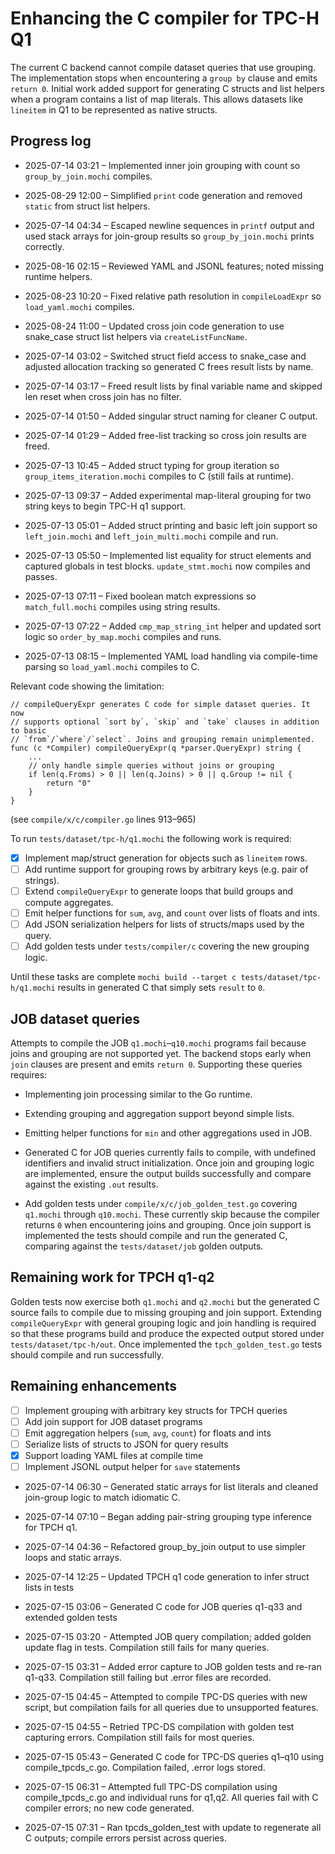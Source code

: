 # Enhancing the C compiler for TPC-H Q1

The current C backend cannot compile dataset queries that use grouping. The implementation stops when encountering a `group by` clause and emits `return 0`.
Initial work added support for generating C structs and list helpers when a program contains a list of map literals. This allows datasets like `lineitem` in Q1 to be represented as native structs.

## Progress log

- 2025-07-14 03:21 – Implemented inner join grouping with count so `group_by_join.mochi` compiles.

- 2025-08-29 12:00 – Simplified `print` code generation and removed `static` from struct list helpers.
- 2025-07-14 04:34 – Escaped newline sequences in `printf` output and used stack arrays for join-group results so `group_by_join.mochi` prints correctly.
- 2025-08-16 02:15 – Reviewed YAML and JSONL features; noted missing runtime helpers.
- 2025-08-23 10:20 – Fixed relative path resolution in `compileLoadExpr` so `load_yaml.mochi` compiles.
- 2025-08-24 11:00 – Updated cross join code generation to use snake_case struct list helpers via `createListFuncName`.
- 2025-07-14 03:02 – Switched struct field access to snake_case and adjusted
  allocation tracking so generated C frees result lists by name.
- 2025-07-14 03:17 – Freed result lists by final variable name and skipped len reset when cross join has no filter.
- 2025-07-14 01:50 – Added singular struct naming for cleaner C output.
- 2025-07-14 01:29 – Added free-list tracking so cross join results are freed.
- 2025-07-13 10:45 – Added struct typing for group iteration so `group_items_iteration.mochi` compiles to C (still fails at runtime).
- 2025-07-13 09:37 – Added experimental map-literal grouping for two string keys to begin TPC-H q1 support.

- 2025-07-13 05:01 – Added struct printing and basic left join support so `left_join.mochi` and `left_join_multi.mochi` compile and run.
- 2025-07-13 05:50 – Implemented list equality for struct elements and captured globals in test blocks. `update_stmt.mochi` now compiles and passes.
- 2025-07-13 07:11 – Fixed boolean match expressions so `match_full.mochi` compiles using string results.
- 2025-07-13 07:22 – Added `cmp_map_string_int` helper and updated sort logic so `order_by_map.mochi` compiles and runs.
- 2025-07-13 08:15 – Implemented YAML load handling via compile-time parsing so `load_yaml.mochi` compiles to C.

Relevant code showing the limitation:

```
// compileQueryExpr generates C code for simple dataset queries. It now
// supports optional `sort by`, `skip` and `take` clauses in addition to basic
// `from`/`where`/`select`. Joins and grouping remain unimplemented.
func (c *Compiler) compileQueryExpr(q *parser.QueryExpr) string {
    ...
    // only handle simple queries without joins or grouping
    if len(q.Froms) > 0 || len(q.Joins) > 0 || q.Group != nil {
        return "0"
    }
}
```
(see `compile/x/c/compiler.go` lines 913–965)

To run `tests/dataset/tpc-h/q1.mochi` the following work is required:

- [x] Implement map/struct generation for objects such as `lineitem` rows.
- [ ] Add runtime support for grouping rows by arbitrary keys (e.g. pair of strings).
- [ ] Extend `compileQueryExpr` to generate loops that build groups and compute aggregates.
- [ ] Emit helper functions for `sum`, `avg`, and `count` over lists of floats and ints.
- [ ] Add JSON serialization helpers for lists of structs/maps used by the query.
- [ ] Add golden tests under `tests/compiler/c` covering the new grouping logic.

Until these tasks are complete `mochi build --target c tests/dataset/tpc-h/q1.mochi` results in generated C that simply sets `result` to `0`.

## JOB dataset queries

Attempts to compile the JOB `q1.mochi`–`q10.mochi` programs fail because joins
and grouping are not supported yet. The backend stops early when `join` clauses
are present and emits `return 0`. Supporting these queries requires:

- Implementing join processing similar to the Go runtime.
- Extending grouping and aggregation support beyond simple lists.
- Emitting helper functions for `min` and other aggregations used in JOB.

- Generated C for JOB queries currently fails to compile, with undefined identifiers
  and invalid struct initialization. Once join and grouping logic are implemented,
  ensure the output builds successfully and compare against the existing `.out`
  results.

- Add golden tests under `compile/x/c/job_golden_test.go` covering `q1.mochi`
  through `q10.mochi`. These currently skip because the compiler returns `0`
  when encountering joins and grouping. Once join support is implemented the
  tests should compile and run the generated C, comparing against the
  `tests/dataset/job` golden outputs.

## Remaining work for TPCH q1-q2

Golden tests now exercise both `q1.mochi` and `q2.mochi` but the generated C
source fails to compile due to missing grouping and join support. Extending
`compileQueryExpr` with general grouping logic and join handling is required so
that these programs build and produce the expected output stored under
`tests/dataset/tpc-h/out`. Once implemented the `tpch_golden_test.go` tests
should compile and run successfully.

## Remaining enhancements

- [ ] Implement grouping with arbitrary key structs for TPCH queries
- [ ] Add join support for JOB dataset programs
- [ ] Emit aggregation helpers (`sum`, `avg`, `count`) for floats and ints
- [ ] Serialize lists of structs to JSON for query results
- [x] Support loading YAML files at compile time
- [ ] Implement JSONL output helper for `save` statements

- 2025-07-14 06:30 – Generated static arrays for list literals and cleaned join-group logic to match idiomatic C.
- 2025-07-14 07:10 – Began adding pair-string grouping type inference for TPCH q1.

- 2025-07-14 04:36 – Refactored group_by_join output to use simpler loops and static arrays.
- 2025-07-14 12:25 – Updated TPCH q1 code generation to infer struct lists in tests
- 2025-07-15 03:06 – Generated C code for JOB queries q1-q33 and extended golden tests
- 2025-07-15 03:20 - Attempted JOB query compilation; added golden update flag in tests. Compilation still fails for many queries.
- 2025-07-15 03:31 – Added error capture to JOB golden tests and re-ran q1-q33. Compilation still failing but .error files are recorded.
- 2025-07-15 04:45 – Attempted to compile TPC-DS queries with new script, but compilation fails for all queries due to unsupported features.
- 2025-07-15 04:55 – Retried TPC-DS compilation with golden test capturing errors. Compilation still fails for most queries.
- 2025-07-15 05:43 – Generated C code for TPC-DS queries q1–q10 using compile_tpcds_c.go. Compilation failed, .error logs stored.

- 2025-07-15 06:31 – Attempted full TPC-DS compilation using compile_tpcds_c.go and individual runs for q1,q2. All queries fail with C compiler errors; no new code generated.
- 2025-07-15 07:31 – Ran tpcds\_golden\_test with update to regenerate all C outputs; compile errors persist across queries.
